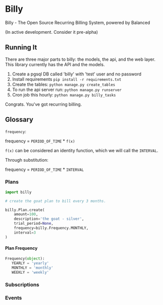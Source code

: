 # Billy

Billy - The Open Source Recurring Billing System, powered by Balanced

(In active development. Consider it pre-alpha)

## Running It

There are three major parts to billy: the models, the api, and the web layer.
This library currently has the API and the models.

1. Create a pgsql DB called 'billy' with 'test' user and no password
2. Install requirements ```pip install -r requirements.txt```
3. Create the tables: ```python manage.py create_tables```
4. To run the api server run: ```python manage.py runserver```
5. Cron job this hourly: ```python manage.py billy_tasks```

Congrats. You've got recurring billing.

## Glossary

`frequency`:

  frequency = `PERIOD_OF_TIME` * `f(x)`

  `f(x)` can be considered an identity function, which we will call the
  `INTERVAL`.

  Through substitution:

  frequency = `PERIOD_OF_TIME` * `INTERVAL`

### Plans

```python
import billy

# create the goat plan to bill every 3 months.

billy.Plan.create(
    amount=100,
    description='the goat - silver',
    trial_period=None,
    frequency=billy.Frequency.MONTHLY,
    interval=3
)
```

#### Plan Frequency

```python
Frequency(object):
   YEARLY = 'yearly'
   MONTHLY = 'monthly'
   WEEKLY = 'weekly'
```

### Subscriptions


### Events
